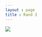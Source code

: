 ```yaml
---
layout : page
title : Rand 3
---
```


![](https://raw.githubusercontent.com/pmkary/pmkary.github.io/master/Graphics/artworks/rand-3/rand-3.gif)